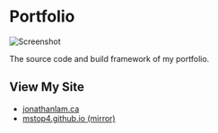 # Portfolio
![Screenshot](https://github.com/mstop4/portfolio-src/blob/master/docs/tour.gif)

The source code and build framework of my portfolio.

## View My Site

- [jonathanlam.ca](https://jonathanlam.ca)
- [mstop4.github.io (mirror)](https://mstop4.github.io)
